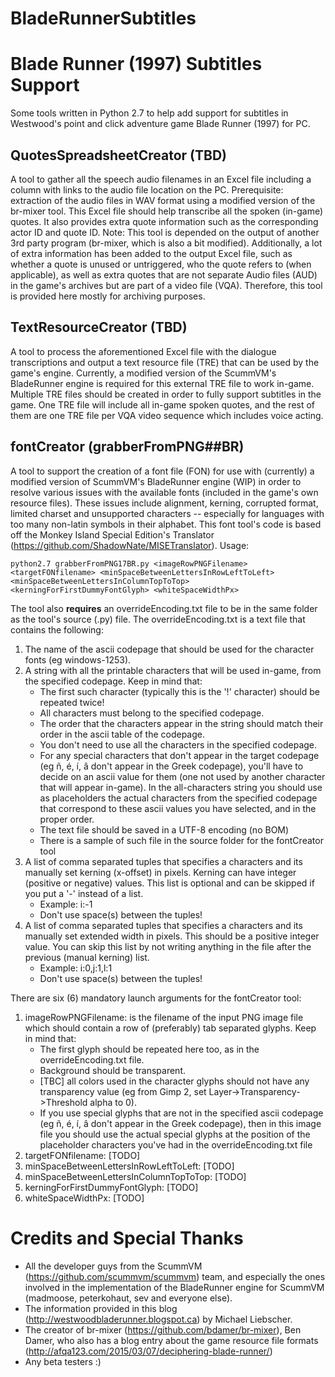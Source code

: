 # BladeRunnerSubtitles

# Blade Runner (1997) Subtitles Support
Some tools written in Python 2.7 to help add support for subtitles in Westwood's point and click adventure game Blade Runner (1997) for PC.

## QuotesSpreadsheetCreator (TBD)
A tool to gather all the speech audio filenames in an Excel file including a column with links to the audio file location on the PC.
Prerequisite: extraction of the audio files in WAV format using a modified version of the br-mixer tool. This Excel file should help transcribe all the spoken (in-game) quotes. It also provides extra quote information such as the corresponding actor ID and quote ID.
Note: This tool is depended on the output of another 3rd party program (br-mixer, which is also a bit modified). Additionally, a lot of extra information has been added to the output Excel file, such as whether a quote is unused or untriggered, who the quote refers to (when applicable), as well as extra quotes that are not separate Audio files (AUD) in the game's archives but are part of a video file (VQA). Therefore, this tool is provided here mostly for archiving purposes.

## TextResourceCreator (TBD)
A tool to process the aforementioned Excel file with the dialogue transcriptions and output a text resource file (TRE) that can be used by the game's engine. Currently, a modified version of the ScummVM's BladeRunner engine is required for this external TRE file to work in-game. Multiple TRE files should be created in order to fully support subtitles in the game. One TRE file will include all in-game spoken quotes, and the rest of them are one TRE file per VQA video sequence which includes voice acting.

## fontCreator (grabberFromPNG##BR)
A tool to support the creation of a font file (FON) for use with (currently) a modified version of ScummVM's BladeRunner engine (WIP) in order to resolve various issues with the available fonts (included in the game's own resource files). These issues include alignment, kerning, corrupted format, limited charset and unsupported characters -- especially for languages with too many non-latin symbols in their alphabet.
This font tool's code is based off the Monkey Island Special Edition's Translator (https://github.com/ShadowNate/MISETranslator).
Usage:
```
python2.7 grabberFromPNG17BR.py <imageRowPNGFilename> <targetFONfilename> <minSpaceBetweenLettersInRowLeftToLeft> <minSpaceBetweenLettersInColumnTopToTop> <kerningForFirstDummyFontGlyph> <whiteSpaceWidthPx>
```
The tool also __requires__ an overrideEncoding.txt file to be in the same folder as the tool's source (.py) file.
The overrideEncoding.txt is a text file that contains the following:
1. The name of the ascii codepage that should be used for the character fonts (eg windows-1253).
2. A string with all the printable characters that will be used in-game, from the specified codepage. Keep in mind that:
    * The first such character (typically this is the '!' character) should be repeated twice!
    * All characters must belong to the specified codepage.
    * The order that the characters appear in the string should match their order in the ascii table of the codepage.
    * You don't need to use all the characters in the specified codepage.
    * For any special characters that don't appear in the target codepage (eg ñ, é, í, â don't appear in the Greek codepage), you'll have to decide on an ascii value for them (one not used by another character that will appear in-game). 
    In the all-characters string you should use as placeholders the actual characters from the specified codepage that correspond to these ascii values you have selected, and in the proper order.
    * The text file should be saved in a UTF-8 encoding (no BOM)
    * There is a sample of such file in the source folder for the fontCreator tool
3. A list of comma separated tuples that specifies a characters and its manually set kerning (x-offset) in pixels. Kerning can have integer (positive or negative) values. This list is optional and can be skipped if you put a '-' instead of a list.
    * Example: i:-1
    * Don't use space(s) between the tuples!
4. A list of comma separated tuples that specifies a characters and its manually set extended width in pixels. This should be a positive integer value. You can skip this list by not writing anything in the file after the previous (manual kerning) list.
    * Example: i:0,j:1,l:1
    * Don't use space(s) between the tuples!

There are six (6) mandatory launch arguments for the fontCreator tool:
1. imageRowPNGFilename: is the filename of the input PNG image file which should contain a row of (preferably) tab separated glyphs. Keep in mind that:
    * The first glyph should be repeated here too, as in the overrideEncoding.txt file.
	* Background should be transparent.
	* [TBC] all colors used in the character glyphs should not have any transparency value (eg from Gimp 2, set Layer->Transparency->Threshold alpha to 0).
    * If you use special glyphs that are not in the specified ascii codepage (eg ñ, é, í, â don't appear in the Greek codepage), then in this image file you should use the actual special glyphs at the position of the placeholder characters you've had in the overrideEncoding.txt file
2. targetFONfilename: [TODO]
3. minSpaceBetweenLettersInRowLeftToLeft: [TODO]
4. minSpaceBetweenLettersInColumnTopToTop: [TODO]
5. kerningForFirstDummyFontGlyph: [TODO]
6. whiteSpaceWidthPx: [TODO]

# Credits and Special Thanks
- All the developer guys from the ScummVM (https://github.com/scummvm/scummvm) team, and especially the ones involved in the implementation of the BladeRunner engine for ScummVM (madmoose, peterkohaut, sev and everyone else).
- The information provided in this blog (http://westwoodbladerunner.blogspot.ca) by Michael Liebscher.
- The creator of br-mixer (https://github.com/bdamer/br-mixer), Ben Damer, who also has a blog entry about the game resource file formats (http://afqa123.com/2015/03/07/deciphering-blade-runner/)
- Any beta testers :)

